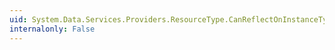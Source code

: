 ```yaml
---
uid: System.Data.Services.Providers.ResourceType.CanReflectOnInstanceType
internalonly: False
---
```

